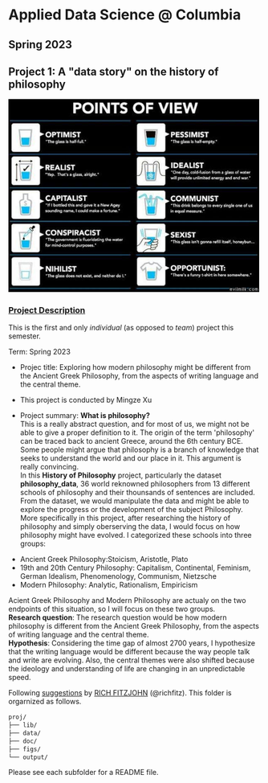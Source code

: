 # Applied Data Science @ Columbia
## Spring 2023
## Project 1: A "data story" on the history of philosophy

<img src="figs/100126-the-glass.jpeg" width="500">

### [Project Description](doc/)
This is the first and only *individual* (as opposed to *team*) project this semester. 

Term: Spring 2023

+ Projec title: Exploring how modern philosophy might be different from the Ancient Greek Philosophy, from the aspects of writing language and the central theme.
+ This project is conducted by Mingze Xu

+ Project summary: __What is philosophy?__ <br>
This is a really abstract question, and for most of us, we might not be able to give a proper definition to it. The origin of the term 'philosophy' can be traced back to ancient Greece, around the 6th century BCE. Some people might argue that philosophy is a branch of knowledge that seeks to understand the world and our place in it. This argument is really convincing. <br>
In this __History of Philosophy__ project, particularly the dataset __philosophy_data__, 36 world reknowned philosophers from 13 different schools of philosophy and their thounsands of sentences are included. From the dataset, we would manipulate the data and might be able to explore the progress or the development of the subject Philosophy. <br>
More specifically in this project, after researching the history of philosophy and simply oberserving the data, I would focus on how philosophy might have evolved. I categorized these schools into three groups: <br>
-  Ancient Greek Philosophy:Stoicism, Aristotle, Plato <br>
-  19th and 20th Century Philosophy: Capitalism, Continental, Feminism, German Idealism, Phenomenology, Communism, Nietzsche <br>
- Modern Philosophy: Analytic, Rationalism, Empiricism <br>

Acient Greek Philosophy and Modern Philosophy are actualy on the two endpoints of this situation, so I will focus on these two groups. <br>
__Research question__:
The research question would be how modern philosophy is different from the Ancient Greek Philosophy, from the aspects of writing language and the central theme.<br>
__Hypothesis__:
Considering the time gap of almost 2700 years, I hypothesize that the writing language would be different because the way people talk and write are evolving. Also, the central themes were also shifted because the ideology and understanding of life are changing in an unpredictable speed. 

Following [suggestions](http://nicercode.github.io/blog/2013-04-05-projects/) by [RICH FITZJOHN](http://nicercode.github.io/about/#Team) (@richfitz). This folder is orgarnized as follows.

```
proj/
├── lib/
├── data/
├── doc/
├── figs/
└── output/
```

Please see each subfolder for a README file.
